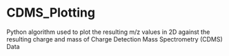 # CDMS_Plotting
Python algorithm used to plot the resulting m/z values in 2D against the resulting charge and mass of Charge Detection Mass Spectrometry (CDMS) Data
